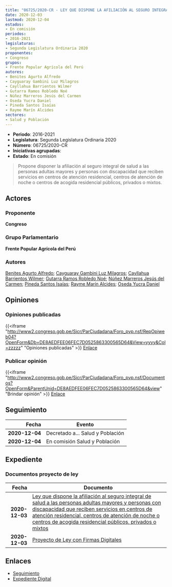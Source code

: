 ```yaml
---
title: "06725/2020-CR - LEY QUE DISPONE LA AFILIACIÓN AL SEGURO INTEGRAL DE SALUD A LAS PERSONAS ADULTAS MAYORES Y PERSONAS CON DISCAPACIDAD QUE RECIBEN SERVICIOS EN CENTROS DE ATENCIÓN RESIDENCIAL, CENTROS DE ATENCIÓN DE NOCHE O CENTROS DE ACOGIDA RESIDENCIAL PÚBLICAS, PRIVADOS O MIXTOS"
date: 2020-12-03
lastmod: 2020-12-04
estados:
- En comisión
periodos:
- 2016-2021
legislaturas:
- Segunda Legislatura Ordinaria 2020
proponentes:
- Congreso
grupos:
- Frente Popular Agrícola del Perú
autores:
- Benites Agurto Alfredo
- Cayguaray Gambini Luz Milagros
- Cayllahua Barrientos Wilmer
- Gutarra Ramos Robledo Noé
- Núñez Marreros Jesús del Carmen
- Oseda Yucra Daniel
- Pineda Santos Isaías
- Rayme Marín Alcides
sectores:
- Salud y Población
---
```

- **Periodo**: 2016-2021
- **Legislatura**: Segunda Legislatura Ordinaria 2020
- **Número**: 06725/2020-CR
- **Iniciativas agrupadas**: 
- **Estado**: En comisión

> Propone disponer la afiliación al seguro integral de salud a las personas adultas mayores y personas con discapacidad que reciben servicios en centros de atención residencial, centros de atención de noche o centros de acogida residencial públicos, privados o mixtos.


## Actores

### Proponente

**Congreso**

### Grupo Parlamentario

**Frente Popular Agrícola del Perú**

### Autores

[Benites Agurto Alfredo](mailto:mailto:abenites@congreso.gob.pe); [Cayguaray Gambini Luz Milagros](mailto:mailto:lcayguaray@congreso.gob.pe); [Cayllahua Barrientos Wilmer](mailto:mailto:wcayllahua@congreso.gob.pe); [Gutarra Ramos Robledo Noé](mailto:mailto:rgutarra@congreso.gob.pe); [Núñez Marreros Jesús del Carmen](mailto:mailto:jnunez@congreso.gob.pe); [Pineda Santos Isaías](mailto:mailto:ipineda@congreso.gob.pe); [Rayme Marín Alcides](mailto:mailto:arayme@congreso.gob.pe); [Oseda Yucra Daniel](mailto:mailto:doseday@congreso.gob.pe)

## Opiniones

### Opiniones publicadas

{{<iframe "http://www2.congreso.gob.pe/Sicr/ParCiudadana/Foro_pvp.nsf/RepOpiweb04?OpenForm&Db=DE8AEDFEE06FEC7D0525863300565D64&View=yyyy&Col=zzzzz" "Opiniones publicadas" >}}
[Enlace](http://www2.congreso.gob.pe/Sicr/ParCiudadana/Foro_pvp.nsf/RepOpiweb04?OpenForm&Db=DE8AEDFEE06FEC7D0525863300565D64&View=yyyy&Col=zzzzz)

### Publicar opinión

{{<iframe "http://www2.congreso.gob.pe/Sicr/ParCiudadana/Foro_pvp.nsf/Documentos?OpenForm&ParentUnid=DE8AEDFEE06FEC7D0525863300565D64&view" "Brindar opinión" >}}
[Enlace](http://www2.congreso.gob.pe/Sicr/ParCiudadana/Foro_pvp.nsf/Documentos?OpenForm&ParentUnid=DE8AEDFEE06FEC7D0525863300565D64&view)


## Seguimiento

| Fecha | Evento |
|------:|--------|
| **2020-12-04** | Decretado a... Salud y Población |
| **2020-12-04** | En comisión Salud y Población |

## Expediente

### Documentos proyecto de ley

| Fecha | Documento |
|------:|-----------|
| **2020-12-03** | [Ley que dispone la afiliación al seguro integral de salud a las personas adultas mayores y personas con discapacidad que reciben servicios en centros de atención residencial, centros de atención de noche o centros de acogida residencial públicos, privados o mixtos](https://leyes.congreso.gob.pe/Documentos/2016_2021/Proyectos_de_Ley_y_de_Resoluciones_Legislativas/PL06725-20201203.pdf) |
| **2020-12-03** | [Proyecto de Ley con Firmas Digitales](https://leyes.congreso.gob.pe/Documentos/2016_2021/Proyectos_de_Ley_y_de_Resoluciones_Legislativas/Proyectos_Firmas_digitales/PL06725.pdf) |

## Enlaces

- [Seguimiento](http://www2.congreso.gob.pe/Sicr/TraDocEstProc/CLProLey2016.nsf/f7fff46988ca05b1052578e100829cc7/9a7f841ac9cba3b405258633005ab5dd?OpenDocument)
- [Expediente Digital](http://www2.congreso.gob.pe/Sicr/TraDocEstProc/Expvirt_2011.nsf/visbusqptramdoc1621/06725?opendocument)

